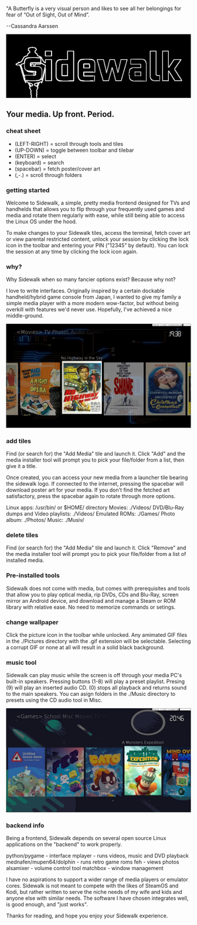 "A Butterfly is a very visual person and likes to see 
all her belongings for fear of “Out of Sight, Out of Mind”.

--Cassandra Aarssen

![logo](https://github.com/madrabbit90/sidewalk/blob/main/.misc%2Flogo)

## Your media. Up front. Period.

### cheat sheet

- (LEFT-RIGHT) = scroll through tools and tiles
- (UP-DOWN) = toggle between toolbar and tilebar
- (ENTER) = select
- (keyboard) = search
- (spacebar) = fetch poster/cover art
- (,-.) = scroll through folders

### getting started

Welcome to Sidewalk, a simple, pretty media frontend designed
for TVs and handhelds that allows you to flip through your
frequently used games and media and rotate them regularly with ease,
while still being able to access the Linux OS under the hood.

To make changes to your Sidewalk tiles, access the terminal, fetch
cover art or view parental restricted content, unlock your session by
clicking the lock icon in the toolbar and entering your PIN 
("12345" by default). You can lock the session at any time by clicking 
the lock icon again.

### why?

Why Sidewalk when so many fancier options exist? Because why not?

I love to write interfaces. Originally inspired by a certain dockable handheld/hybrid game console from Japan, I wanted to give my family a simple media player with a more modern wow-factor, but without being overkill with features we'd never use. Hopefully, I've achieved a nice middle-ground.

![screenshot](https://github.com/madrabbit90/sidewalk/blob/main/moviescren.jpg)

### add tiles

Find (or search for) the "Add Media" tile and launch it. Click "Add" and
the media installer tool will prompt you to pick your file/folder from a
list, then give it a title.

Once created, you can access your new media from a launcher tile bearing
the sidewalk logo. If connected to the internet, pressing the spacebar will
download poster art for your media. If you don't find the fetched art
satisfactory, press the spacebar again to rotate through more options. 

Linux apps: /usr/bin/<filename> or $HOME/ directory
Movies: ./Videos/<filename>
DVD/Blu-Ray dumps and Video playlists: ./Videos/<foldername>
Emulated ROMs: ./Games/<foldername>
Photo album: ./Photos/<foldername>
Music: ./Musiv/<foldername>

### delete tiles

Find (or search for) the "Add Media" tile and launch it. Click "Remove" and
the media installer tool will prompt you to pick your file/folder from a
list of installed media.

### Pre-installed tools

Sidewalk does not come with media, but comes with prerequisites and tools
that allow you to play optical media, rip DVDs, CDs and Blu-Ray, screen mirror
an Android device, and download and manage a Steam or ROM library with
relative ease. No need to memorize commands or setings.

### change wallpaper

Click the picture icon in the toolbar while unlocked. Any amimated GIF
files in the ./Pictures directory with the .gif extension will be selectable.
Selecting a corrupt GIF or none at all will result in a solid black
background.

### music tool

Sidewalk can play music while the screen is off through your media PC's built-in
speakers. Pressing buttons (1-8) will play a preset playlist. Presing (9) will
play an inserted audio CD. (0) stops all playback and returns sound to the main
speakers. You can asign folders in the ./Music directory to presets using the CD
audio tool in Misc.

![games](https://github.com/madrabbit90/sidewalk/blob/main/scren1.jpg)

### backend info

Being a frontend, Sidewalk depends on several open source Linux
applications on the "backend" to work properly.

python/pygame - interface
mplayer - runs videos, music and DVD playback
mednafen/mupen64/dolphin - runs retro game roms
feh - views photos
alsamixer - volume control tool
matchbox - window management

I have no aspirations to support a wider range of media players
or emulator cores. Sidewalk is not meant to compete with the likes
of SteamOS and Kodi, but rather written to serve the niche
needs of my wife and kids and anyone else with similar needs. The
software I have chosen integrates well, is good enough, and "just works".

Thanks for reading, and hope you enjoy your Sidewalk experience.
